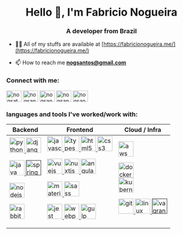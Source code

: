 <h1 align="center">Hello 👋, I'm Fabricio Nogueira</h1>
<h3 align="center">A developer from Brazil</h3>

- 👨‍💻 All of my stuffs are available at [https://fabricionogueira.me/](https://fabricionogueira.me/)

- 📫 How to reach me **nogsantos@gmail.com**

<p align="left">
<h3 align="left">Connect with me:</h3>
<a href="https://twitter.com/nogsantos" target="blank"><img align="center" src="https://cdn.jsdelivr.net/npm/simple-icons@3.0.1/icons/twitter.svg" alt="nogsatos" height="30" width="40" /></a>
<a href="https://linkedin.com/in/nogsantos" target="blank"><img align="center" src="https://cdn.jsdelivr.net/npm/simple-icons@3.0.1/icons/linkedin.svg" alt="nogsantos" height="30" width="40" /></a>
<a href="https://stackoverflow.com/users/nogsantos" target="blank"><img align="center" src="https://cdn.jsdelivr.net/npm/simple-icons@3.0.1/icons/stackoverflow.svg" alt="nogsantos" height="30" width="40" /></a>
<a href="https://dev.to/nogsantos" target="blank"><img align="center" src="https://cdn.jsdelivr.net/npm/simple-icons@3.0.1/icons/dev-dot-to.svg" alt="nogsantos" height="30" width="40" /></a>
<a href="https://codepen.io/nogsantos" target="blank"><img align="center" src="https://cdn.jsdelivr.net/npm/simple-icons@3.0.1/icons/codepen.svg" alt="nogsantos" height="30" width="40" /></a>
</p>

<h3 align="left">languages and tools I've worked/work with:</h3>

<table style="width:100%">
<thead>
  <tr>
    <th>Backend</th>
    <th>Frontend</th>
    <th>Cloud / Infra</th>
  </tr>
</thead>
<tbody>
  <tr>
    <td>
       <a href="https://www.python.org" target="_blank"> <img src="https://devicons.github.io/devicon/devicon.git/icons/python/python-original.svg" alt="python" width="40" height="40"/> </a> 
<a href="https://www.djangoproject.com/" target="_blank"> <img src="https://devicons.github.io/devicon/devicon.git/icons/django/django-original.svg" alt="django" width="40" height="40"/> </a> 

<a href="https://www.java.com" target="_blank"> <img src="https://devicons.github.io/devicon/devicon.git/icons/java/java-original-wordmark.svg" alt="java" width="40" height="40"/> </a>
<a href="" target="_blank"> <img src="https://www.vectorlogo.zone/logos/springio/springio-icon.svg" alt="spring" width="40" height="40"/> </a> 
 
<a href="https://nodejs.org" target="_blank"> <img src="https://devicons.github.io/devicon/devicon.git/icons/nodejs/nodejs-original-wordmark.svg" alt="nodejs" width="40" height="40"/> </a>

<a href="https://www.rabbitmq.com" target="_blank"> <img src="https://www.vectorlogo.zone/logos/rabbitmq/rabbitmq-icon.svg" alt="rabbitMQ" width="40" height="40"/> </a>
    </td>
    <td>
<a href="https://developer.mozilla.org/en-US/docs/Web/JavaScript" target="_blank"> <img src="https://devicons.github.io/devicon/devicon.git/icons/javascript/javascript-original.svg" alt="javascript" width="40" height="40"/> </a>
<a href="https://www.typescriptlang.org/" target="_blank"> <img src="https://devicons.github.io/devicon/devicon.git/icons/typescript/typescript-original.svg" alt="typescript" width="40" height="40"/> </a>
<a href="https://www.w3.org/html/" target="_blank"> <img src="https://devicons.github.io/devicon/devicon.git/icons/html5/html5-original-wordmark.svg" alt="html5" width="40" height="40"/> </a> 
<a href="https://www.w3schools.com/css/" target="_blank"> <img src="https://devicons.github.io/devicon/devicon.git/icons/css3/css3-original-wordmark.svg" alt="css3" width="40" height="40"/> </a>

<a href="https://vuejs.org/" target="_blank"> <img src="https://devicons.github.io/devicon/devicon.git/icons/vuejs/vuejs-original-wordmark.svg" alt="vuejs" width="40" height="40"/> </a>
<a href="https://nuxtjs.org/" target="_blank"> <img src="https://www.vectorlogo.zone/logos/nuxtjs/nuxtjs-icon.svg" alt="nuxtjs" width="40" height="40"/> </a>
<a href="https://angular.io" target="_blank"> <img src="https://devicons.github.io/devicon/devicon.git/icons/angularjs/angularjs-original.svg" alt="angularjs" width="40" height="40"/> </a>

<a href="https://materializecss.com/" target="_blank"> <img src="https://raw.githubusercontent.com/prplx/svg-logos/5585531d45d294869c4eaab4d7cf2e9c167710a9/svg/materialize.svg" alt="materialize" width="40" height="40"/> </a> 
<a href="https://sass-lang.com" target="_blank"> <img src="https://devicons.github.io/devicon/devicon.git/icons/sass/sass-original.svg" alt="sass" width="40" height="40"/> </a>


<a href="https://jestjs.io" target="_blank"> <img src="https://www.vectorlogo.zone/logos/jestjsio/jestjsio-icon.svg" alt="jest" width="40" height="40"/> </a>
<a href="https://webpack.js.org" target="_blank"> <img src="https://devicons.github.io/devicon/devicon.git/icons/webpack/webpack-original.svg" alt="webpack" width="40" height="40"/> </a> 
<a href="https://gulpjs.com" target="_blank"> <img src="https://devicons.github.io/devicon/devicon.git/icons/gulp/gulp-plain.svg" alt="gulp" width="40" height="40"/> </a>
      </td>
      <td>
    <a href="https://aws.amazon.com" target="_blank"> <img src="https://devicons.github.io/devicon/devicon.git/icons/amazonwebservices/amazonwebservices-original-wordmark.svg" alt="aws" width="40" height="40"/> </a> 
  
<a href="https://www.docker.com/" target="_blank"> <img src="https://devicons.github.io/devicon/devicon.git/icons/docker/docker-original-wordmark.svg" alt="docker" width="40" height="40"/> </a>  
<a href="https://kubernetes.io" target="_blank"> <img src="https://www.vectorlogo.zone/logos/kubernetes/kubernetes-icon.svg" alt="kubernetes" width="40" height="40"/> </a>

<a href="https://git-scm.com/" target="_blank"> <img src="https://www.vectorlogo.zone/logos/git-scm/git-scm-icon.svg" alt="git" width="40" height="40"/> </a>
<a href="https://www.linux.org/" target="_blank"> <img src="https://devicons.github.io/devicon/devicon.git/icons/linux/linux-original.svg" alt="linux" width="40" height="40"/> </a>
<a href="" target="_blank"> <img src="https://www.vectorlogo.zone/logos/vagrantup/vagrantup-icon.svg" alt="vagrant" width="40" height="40"/> </a>
    </td>
  </tr>
</tbody>
</table>
